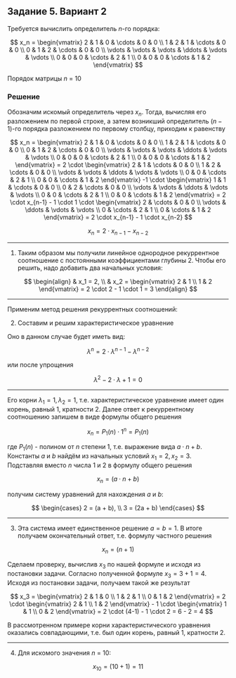 ## Задание 5. Вариант 2

Требуется вычислить определитель $n$-го порядка:

$$    
x_n =     
 \begin{vmatrix}    
  2 & 1 & 0 & \cdots & 0 & 0 \\    
  1 & 2 & 1 & \cdots & 0 & 0 \\    
  0 & 1 & 2 & \cdots & 0 & 0 \\    
  \vdots  & \vdots & \vdots & \ddots & \vdots & \vdots  \\    
  0 & 0 & 0 & \cdots & 2 & 1 \\    
  0 & 0 & 0 & \cdots & 1 & 2     
 \end{vmatrix}    
$$

Порядок матрицы *n* = 10


### Решение

Обозначим искомый определитель через $х_n$. Тогда, вычисляя его разложением по первой строке, а затем возникший определитель $(n - 1)$-го порядка разложением по первому столбцу, приходим к равенству

$$
x_n =     
 \begin{vmatrix}    
  2 & 1 & 0 & \cdots & 0 & 0 \\    
  1 & 2 & 1 & \cdots & 0 & 0 \\    
  0 & 1 & 2 & \cdots & 0 & 0 \\    
  \vdots  & \vdots & \vdots & \ddots & \vdots & \vdots  \\    
  0 & 0 & 0 & \cdots & 2 & 1 \\    
  0 & 0 & 0 & \cdots & 1 & 2    
 \end{vmatrix} =
 2 \cdot  
 \begin{vmatrix}        
  2 & 1 & \cdots & 0 & 0 \\    
  1 & 2 & \cdots & 0 & 0 \\    
  \vdots & \vdots & \ddots & \vdots & \vdots  \\    
  0 & 0 & \cdots & 2 & 1 \\    
  0 & 0 & \cdots & 1 & 2     
 \end{vmatrix} -1 \cdot  
 \begin{vmatrix}    
  1 & 1 & \cdots & 0 & 0 \\    
  0 & 2 & \cdots & 0 & 0 \\    
  \vdots & \vdots & \ddots & \vdots & \vdots  \\    
  0 & 0 & \cdots & 2 & 1 \\    
  0 & 0 & \cdots & 1 & 2     
 \end{vmatrix} = 2 \cdot x_{n-1} - 1 \cdot 1 \cdot
 \begin{vmatrix}   
  2 & \cdots & 0 & 0 \\    
  \vdots & \ddots & \vdots & \vdots  \\    
  0 & \cdots & 2 & 1 \\    
  0 & \cdots & 1 & 2     
 \end{vmatrix} =  2 \cdot x_{n-1} - 1 \cdot x_{n-2}
$$

$$
x_n = 2 \cdot x_{n-1} - x_{n-2}
$$

---

1. Таким образом мы получили линейное однородное рекуррентное соотношение с постоянными коэффициентами глубины 2. Чтобы его решить, надо добавить два начальных условия:

$$
\begin{align}
& x_1 = 2, \\
& x_2 = 
\begin{vmatrix}
2 & 1 \\
1 & 2
\end{vmatrix}
= 2 \cdot 2 - 1 \cdot 1 = 3
\end{align}
$$

---

Применим метод решения рекуррентных соотношений:

2. Составим и решим характеристическое уравнение

Оно в данном случае будет иметь вид:

$$
\lambda^n= 2 \cdot \lambda^{n-1} - \lambda^{n-2}
$$

или после упрощения

$$
\lambda^2 - 2 \cdot \lambda + 1 = 0
$$

---

Его корни $\lambda_1= 1, \lambda_2= 1$, т.е. характеристическое уравнение имеет один корень, равный 1, кратности 2. Далее ответ к рекуррентному соотношению запишем в виде формулы общего решения

$$
x_n = P_1(n) \cdot 1^n = P_1(n)
$$

где $P_1(n)$ - полином от $n$ степени 1, т.е. выражение вида $а \cdot n + b$. Константы $а$ и $b$ найдём из начальных условий $х_1 = 2, х_2 = 3$. Подставляя вместо $n$ числа 1 и 2 в формулу общего решения

$$
x_n = (а \cdot n + b)
$$

получим систему уравнений для нахождения $а$ и $b$:

$$
\begin{cases}
2 = (a + b), \\
3 = (2a + b)
\end{cases}
$$

---

3. Эта система имеет единственное решение $а=b=1$. В итоге получаем окончательный ответ, т.е. формулу частного решения

$$
x_n = (n + 1)
$$

Сделаем проверку, вычислив $х_3$ по нашей формуле и исходя из постановки задачи. Согласно полученной формуле $x_3 = 3 + 1 = 4$. Исходя из постановки задачи, получаем такой же результат

$$
x_3 = 
\begin{vmatrix}
2 & 1 & 0 \\
1 & 2 & 1 \\
0 & 1 & 2
\end{vmatrix} = 2 \cdot 
\begin{vmatrix}
2 & 1 \\
1 & 2 
\end{vmatrix} - 1 \cdot 
\begin{vmatrix}
1 & 1 \\
0 & 2 
\end{vmatrix} = 2 \cdot (4-1) - 1 \cdot 2 = 6 - 2 = 4
$$

В рассмотренном примере корни характеристического уравнения оказались совпадающими, т.е. был один корень, равный 1, кратности 2.

---

4. Для искомого значения $n$ = 10:

$$
x_{10} = (10 + 1) = 11
$$
